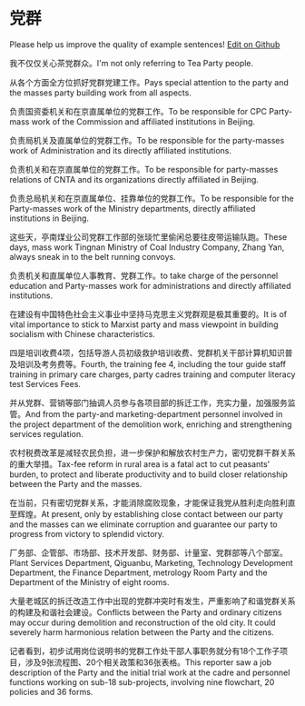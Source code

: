 # 党群

Please help us improve the quality of example sentences! [Edit on Github](https://github.com/jiyushe/jiyu-example-sentence-source/blob/main/chinese/dangqun.md)

<p><span class="chinese">我不仅仅关心茶党群众。</span><span class="english">I'm not only referring to Tea Party people.</span></p>

<p><span class="chinese">从各个方面全方位抓好党群党建工作。</span><span class="english">Pays special attention to the party and the masses party building work from all aspects.</span></p>

<p><span class="chinese">负责国资委机关和在京直属单位的党群工作。</span><span class="english">To be responsible for CPC Party-mass work of the Commission and affiliated institutions in Beijing.</span></p>

<p><span class="chinese">负责局机关及直属单位的党群工作。</span><span class="english">To be responsible for the party-masses work of Administration and its directly affiliated institutions.</span></p>

<p><span class="chinese">负责机关和在京直属单位的党群工作。</span><span class="english">To be responsible for party-masses relations of CNTA and its organizations directly affiliated in Beijing.</span></p>

<p><span class="chinese">负责总局机关和在京直属单位、挂靠单位的党群工作。</span><span class="english">To be responsible for the Party-masses work of the Ministry departments, directly affiliated institutions in Beijing.</span></p>

<p><span class="chinese">这些天，亭南煤业公司党群工作部的张琰忙里偷闲总要往皮带运输队跑。</span><span class="english">These days, mass work Tingnan Ministry of Coal Industry Company, Zhang Yan, always sneak in to the belt running convoys.</span></p>

<p><span class="chinese">负责机关和直属单位人事教育、党群工作。</span><span class="english">to take charge of the personnel education and Party-masses work for administrations and directly affiliated institutions.</span></p>

<p><span class="chinese">在建设有中国特色社会主义事业中坚持马克思主义党群观是极其重要的。</span><span class="english">It is of vital importance to stick to Marxist party and mass viewpoint in building socialism with Chinese characteristics.</span></p>

<p><span class="chinese">四是培训收费4项，包括导游人员初级救护培训收费、党群机关干部计算机知识普及培训及考务费等。</span><span class="english">Fourth, the training fee 4, including the tour guide staff training in primary care charges, party cadres training and computer literacy test Services Fees.</span></p>

<p><span class="chinese">并从党群、营销等部门抽调人员参与各项目部的拆迁工作，充实力量，加强服务监管。</span><span class="english">And from the party-and marketing-department personnel involved in the project department of the demolition work, enriching and strengthening services regulation.</span></p>

<p><span class="chinese">农村税费改革是减轻农民负担，进一步保护和解放农村生产力，密切党群干群关系的重大举措。</span><span class="english">Tax-fee reform in rural area is a fatal act to cut peasants' burden, to protect and liberate productivity and to build closer relationship between the Party and the masses.</span></p>

<p><span class="chinese">在当前，只有密切党群关系，才能消除腐败现象，才能保证我党从胜利走向胜利直至辉煌。</span><span class="english">At present, only by establishing close contact between our party and the masses can we eliminate corruption and guarantee our party to progress from victory to splendid victory.</span></p>

<p><span class="chinese">厂务部、企管部、市场部、技术开发部、财务部、计量室、党群部等八个部室。</span><span class="english">Plant Services Department, Qiguanbu, Marketing, Technology Development Department, the Finance Department, metrology Room Party and the Department of the Ministry of eight rooms.</span></p>

<p><span class="chinese">大量老城区的拆迁改造工作中出现的党群冲突时有发生，严重影响了和谐党群关系的构建及和谐社会建设。</span><span class="english">Conflicts between the Party and ordinary citizens may occur during demolition and reconstruction of the old city. It could severely harm harmonious relation between the Party and the citizens.</span></p>

<p><span class="chinese">记者看到，初步试用岗位说明书的党群工作处干部人事职务就分有18个工作子项目，涉及9张流程图、20个相关政策和36张表格。</span><span class="english">This reporter saw a job description of the Party and the initial trial work at the cadre and personnel functions working on sub-18 sub-projects, involving nine flowchart, 20 policies and 36 forms.</span></p>

